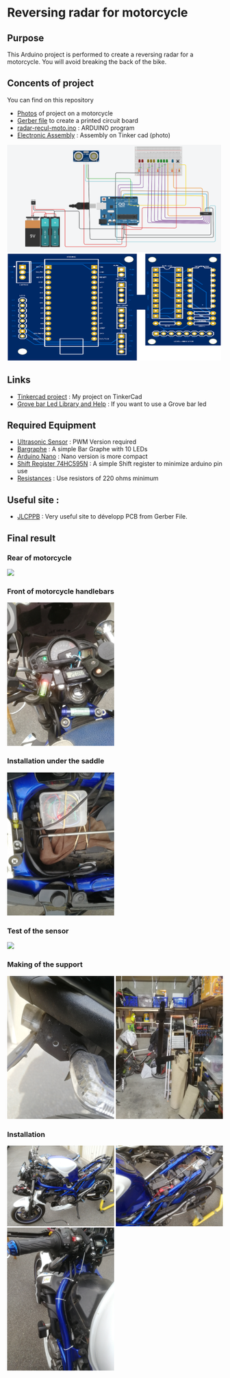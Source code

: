 # Reversing radar for motorcycle

## Purpose

This Arduino project is performed to create a reversing radar for a motorcycle.
You will avoid breaking the back of the bike.

## Concents of project

You can find on this repository
- [Photos](https://github.com/turbo-xav/arduino-radar-recul-moto/tree/master/photos) of project on a motorcycle
- [Gerber file](https://github.com/turbo-xav/arduino-radar-recul-moto/blob/master/gerbers/Gerber_radar-recul-simple-regule-2019-11-29.zip) to create a printed circuit board
- [radar-recul-moto.ino](https://github.com/turbo-xav/arduino-radar-recul-moto/blob/master/radar-recul-moto.ino) : ARDUINO program
- [Electronic Assembly](https://github.com/turbo-xav/arduino-radar-recul-moto/blob/master/assembly/radar-recul-moto.png) : Assembly on Tinker cad (photo)
<img src="https://raw.githubusercontent.com/turbo-xav/arduino-radar-recul-moto/master/assembly/radar-recul-moto.png" width="500" height="250" />
<img width="500" height="250" src="https://raw.githubusercontent.com/turbo-xav/arduino-radar-recul-moto/master/photos/radar-recul.png" />


## Links
- [Tinkercad project](https://www.tinkercad.com/things/4okGJGsEwJa-radar-recul-moto) : My project on TinkerCad
- [Grove bar Led Library and Help](http://wiki.seeedstudio.com/Grove-LED_Bar/) : If you want to use a Grove bar led

## Required Equipment
- [Ultrasonic Sensor](https://fr.aliexpress.com/item/32911119661.html?spm=a2g0s.9042311.0.0.27426c37yo3OsX) : PWM Version required
- [Bargraphe](https://fr.aliexpress.com/item/32943633774.html?spm=a2g0s.9042311.0.0.27426c37K34Ko4) : A simple Bar Graphe with 10 LEDs
- [Arduino Nano](https://fr.aliexpress.com/item/32347096044.html?spm=a2g0o.productlist.0.0.113d5d4c7O3TPN&s=p&algo_pvid=2ff3e413-5c3a-41cd-9ec4-0ca23e98efe0&algo_expid=2ff3e413-5c3a-41cd-9ec4-0ca23e98efe0-0&btsid=b37b3c35-563c-467f-a736-f89b7695e36a&ws_ab_test=searchweb0_0,searchweb201602_,searchweb201603_53) : Nano version is more compact
- [Shift Register 74HC595N](https://fr.aliexpress.com/item/32845387091.html?spm=a2g0o.productlist.0.0.2e0a4cdfpXrM8y&s=p&algo_pvid=4943cd8e-e6f6-41f6-a35a-165473f085a8&algo_expid=4943cd8e-e6f6-41f6-a35a-165473f085a8-0&btsid=6fade25c-36c7-42c9-bf49-ee2eb86bc270&ws_ab_test=searchweb0_0,searchweb201602_,searchweb201603_53) : A simple Shift register to minimize arduino pin use
- [Resistances](https://fr.aliexpress.com/item/32827694849.html?spm=a2g0o.productlist.0.0.7dc967418z8N4F&s=p&algo_pvid=2d6df408-94ed-40ac-978f-4c477930dac0&algo_expid=2d6df408-94ed-40ac-978f-4c477930dac0-0&btsid=921dec18-9966-404e-b2f8-a3ffe87d7363&ws_ab_test=searchweb0_0,searchweb201602_,searchweb201603_53) : Use resistors of 220 ohms minimum

## Useful site :
- [JLCPPB](https://jlcpcb.com/) : Very useful site to développ PCB from Gerber File.

## Final result

### Rear of motorcycle

<img src="https://github.com/turbo-xav/arduino-radar-recul-moto/blob/master/photos/IMG_20190909_193647.jpg?raw=true" width="250" />

### Front of motorcycle handlebars

<img src="https://raw.githubusercontent.com/turbo-xav/arduino-radar-recul-moto/master/photos/IMG_20190909_193700.jpg" width="250" />

### Installation under the saddle 

<img src="https://raw.githubusercontent.com/turbo-xav/arduino-radar-recul-moto/master/photos/IMG_20190909_191302.jpg" width="250" />

### Test of the sensor

<img src="https://raw.githubusercontent.com/turbo-xav/arduino-radar-recul-moto/master/photos/IMG_20190909_193807.jpg" width="250" />

### Making of the support
<img src="https://raw.githubusercontent.com/turbo-xav/arduino-radar-recul-moto/master/photos/IMG_20190909_115003.jpg" width="250" />
<img src="https://raw.githubusercontent.com/turbo-xav/arduino-radar-recul-moto/master/photos/IMG_20190909_192144.jpg" width="250" />

### Installation
<img src="https://raw.githubusercontent.com/turbo-xav/arduino-radar-recul-moto/master/photos/IMG_20190909_182915.jpg" width="250" />
<img src="https://raw.githubusercontent.com/turbo-xav/arduino-radar-recul-moto/master/photos/IMG_20190909_184828.jpg" width="250" />
<img src="https://raw.githubusercontent.com/turbo-xav/arduino-radar-recul-moto/master/photos/IMG_20190909_184825.jpg" width="250" />


